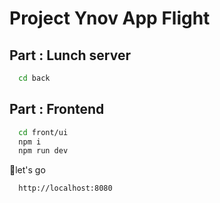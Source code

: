 
# Project Ynov App Flight

## Part : Lunch server

```bash
  cd back  
```


## Part : Frontend

```bash
  cd front/ui
  npm i 
  npm run dev 
```
🎉let's go
```http
  http://localhost:8080
```




